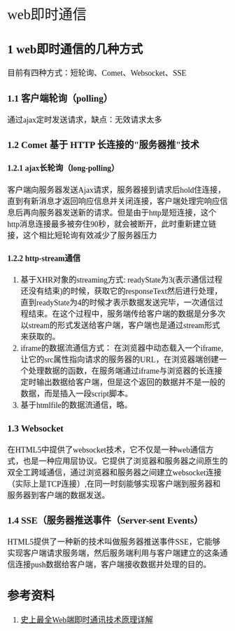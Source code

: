 <font face="微软雅黑" size="4" >
<font size="6">web即时通信</font>


## 1 web即时通信的几种方式

目前有四种方式：短轮询、Comet、Websocket、SSE

### 1.1  客户端轮询（polling）  
通过ajax定时发送请求，缺点：无效请求太多

### 1.2  Comet 基于 HTTP 长连接的"服务器推"技术
#### 1.2.1 ajax长轮询（long-polling）  
客户端向服务器发送Ajax请求，服务器接到请求后hold住连接，直到有新消息才返回响应信息并关闭连接，客户端处理完响应信息后再向服务器发送新的请求。但是由于http是短连接，这个http消息连接最多被夯住90秒，就会被断开，此时重新建立链接，这个相比短轮询有效减少了服务器压力

#### 1.2.2 http-stream通信  
1.  基于XHR对象的streaming方式: readyState为3(表示通信过程还没有结束)的时候，获取它的responseText然后进行处理，直到readyState为4的时候才表示数据发送完毕，一次通信过程结束。在这个过程中，服务端传给客户端的数据是分多次以stream的形式发送给客户端，客户端也是通过stream形式来获取的。
2. iframe的数据流通信方式： 在浏览器中动态载入一个iframe,让它的src属性指向请求的服务器的URL，在浏览器端创建一个处理数据的函数，在服务端通过iframe与浏览器的长连接定时输出数据给客户端，但是这个返回的数据并不是一般的数据，而是插入一段script脚本。
3. 基于htmlfile的数据流通信，略。
### 1.3 Websocket
在HTML5中提供了websocket技术，它不仅是一种web通信方式，也是一种应用层协议。它提供了浏览器和服务器之间原生的双全工跨域通信，通过浏览器和服务器之间建立websocket连接（实际上是TCP连接）,在同一时刻能够实现客户端到服务器和服务器到客户端的数据发送。

### 1.4 SSE（服务器推送事件（Server-sent Events）

HTML5提供了一种新的技术叫做服务器推送事件SSE，它能够实现客户端请求服务端，然后服务端利用与客户端建立的这条通信连接push数据给客户端，客户端接收数据并处理的目的。

##  参考资料

1. [史上最全Web端即时通讯技术原理详解](http://blog.csdn.net/softwave/article/details/51943699)


